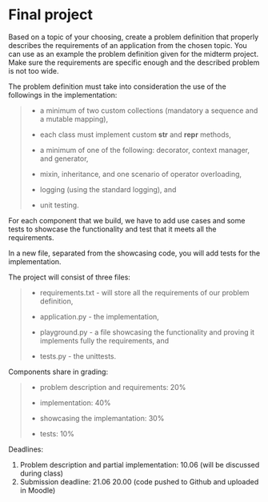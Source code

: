 # Final project


Based on a topic of your choosing, create a problem definition that properly describes the requirements of an application from the chosen topic. You can use as an example the problem definition given for the midterm project. Make sure the requirements are specific enough and the described problem is not too wide.

The problem definition must take into consideration the use of the followings in the implementation:
> * a minimum of two custom collections (mandatory a sequence and a mutable mapping),
> 
> * each class must implement custom __str__ and __repr__ methods,
>
> * a minimum of one of the following: decorator, context manager, and generator,
>
> * mixin, inheritance, and one scenario of operator overloading,
>
> * logging (using the standard logging), and
>
> * unit testing.

For each component that we build, we have to add use cases and some tests to showcase the functionality and test that it meets all the requirements.

In a new file, separated from the showcasing code, you will add tests for the implementation.

The project will consist of three files:
> * requirements.txt - will store all the requirements of our problem definition,
>
> * application.py - the implementation,
>
> * playground.py - a file showcasing the functionality and proving it implements fully the requirements, and
>
> * tests.py - the unittests.

Components share in grading:
> * problem description and requirements: 20%
>
> * implementation: 40%
>
> * showcasing the implemantation: 30%
>
> * tests: 10%

Deadlines:
1. Problem description and partial implementation: 10.06 (will be discussed during class)
2. Submission deadline: 21.06 20.00 (code pushed to Github and uploaded in Moodle)
